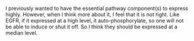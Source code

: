I previously wanted to have the essential pathway component(s) to express highly. However, when I think more about it, I feel that it is not right. Like EGFR, if it expressed at a high level, it auto-phosphorylate, so one will not be able to induce or shut it off. 
So I think they should be expressed at a median level. 
